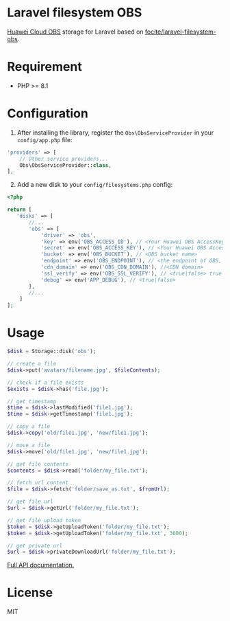 # Laravel filesystem OBS

[Huawei Cloud OBS](https://support.huaweicloud.com/devg-obs_php_sdk_doc_zh/zh-cn_topic_0132036136.html) storage for Laravel based on [focite/laravel-filesystem-obs](https://github.com/focite/laravel-filesystem-obs).

# Requirement

- PHP >= 8.1

# Configuration

1. After installing the library, register the `Obs\ObsServiceProvider` in your `config/app.php` file:

  ```php
  'providers' => [
      // Other service providers...
      Obs\ObsServiceProvider::class,
  ],
  ```

2. Add a new disk to your `config/filesystems.php` config:
 ```php
 <?php

 return [
    'disks' => [
        //...
        'obs' => [
            'driver' => 'obs',
            'key' => env('OBS_ACCESS_ID'), // <Your Huawei OBS AccessKeyId>
            'secret' => env('OBS_ACCESS_KEY'), // <Your Huawei OBS AccessKeySecret>
            'bucket' => env('OBS_BUCKET'), // <OBS bucket name>
            'endpoint' => env('OBS_ENDPOINT'), // <the endpoint of OBS, E.g: (https:// or http://).obs.cn-east-2.myhuaweicloud.com | custom domain, E.g:img.abc.com>
            'cdn_domain' => env('OBS_CDN_DOMAIN'), //<CDN domain>
            'ssl_verify' => env('OBS_SSL_VERIFY'), // <true|false> true to use 'https://' and false to use 'http://'. default is false,
            'debug' => env('APP_DEBUG'), // <true|false>
        ],
        //...
     ]
 ];
 ```

# Usage

```php
$disk = Storage::disk('obs');

// create a file
$disk->put('avatars/filename.jpg', $fileContents);

// check if a file exists
$exists = $disk->has('file.jpg');

// get timestamp
$time = $disk->lastModified('file1.jpg');
$time = $disk->getTimestamp('file1.jpg');

// copy a file
$disk->copy('old/file1.jpg', 'new/file1.jpg');

// move a file
$disk->move('old/file1.jpg', 'new/file1.jpg');

// get file contents
$contents = $disk->read('folder/my_file.txt');

// fetch url content
$file = $disk->fetch('folder/save_as.txt', $fromUrl);

// get file url
$url = $disk->getUrl('folder/my_file.txt');

// get file upload token
$token = $disk->getUploadToken('folder/my_file.txt');
$token = $disk->getUploadToken('folder/my_file.txt', 3600);

// get private url
$url = $disk->privateDownloadUrl('folder/my_file.txt');
```

[Full API documentation.](http://flysystem.thephpleague.com/api/)

# License

MIT